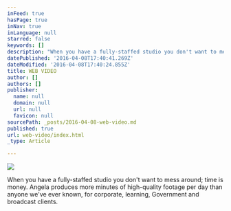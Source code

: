 ```yaml
---
inFeed: true
hasPage: true
inNav: true
inLanguage: null
starred: false
keywords: []
description: "When you have a fully-staffed studio you don't want to mess around; time is money. \_Angela has recorded more hours of web video than you can imagine, for corporate, learning, Government and broadcast clients."
datePublished: '2016-04-08T17:40:41.269Z'
dateModified: '2016-04-08T17:40:24.855Z'
title: WEB VIDEO
author: []
authors: []
publisher:
  name: null
  domain: null
  url: null
  favicon: null
sourcePath: _posts/2016-04-08-web-video.md
published: true
url: web-video/index.html
_type: Article

---
```

![](https://the-grid-user-content.s3-us-west-2.amazonaws.com/c34cb16c-3a6e-4062-a4de-dd97162ab5d8.jpg)

When you have a fully-staffed studio you don't want to mess around; time is money.  Angela produces more minutes of high-quality footage per day than anyone we've ever known, for corporate, learning, Government and broadcast clients.